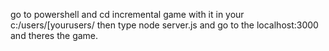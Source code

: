 go to powershell and cd incremental game with it in your c:/users/[yourusers/ then type node server.js and go to the localhost:3000 and theres the game.
